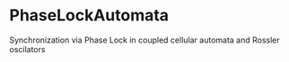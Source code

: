 # PhaseLockAutomata
Synchronization via Phase Lock in coupled cellular automata and Rossler oscilators
